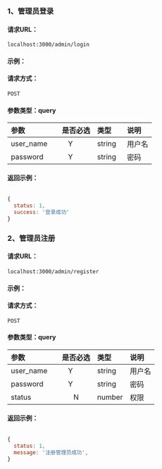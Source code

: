 ### 1、管理员登录

#### 请求URL：
```
localhost:3000/admin/login
```

#### 示例：


#### 请求方式：
```
POST
```

#### 参数类型：query

|参数|是否必选|类型|说明|
|:-----|:-------:|:-----|:-----|
|user_name      |Y       |string   | 用户名 |
|password      |Y       |string  | 密码 |


#### 返回示例：

```javascript

{
  status: 1,
  success: '登录成功'
}
```


### 2、管理员注册

#### 请求URL：
```
localhost:3000/admin/register
```

#### 示例：


#### 请求方式：
```
POST
```

#### 参数类型：query

|参数|是否必选|类型|说明|
|:-----|:-------:|:-----|:-----|
|user_name      |Y       |string   | 用户名 |
|password      |Y       |string  | 密码 |
|status |N        |      number| 权限|

#### 返回示例：

```javascript

{
  status: 1,
  message: '注册管理员成功',
}
```